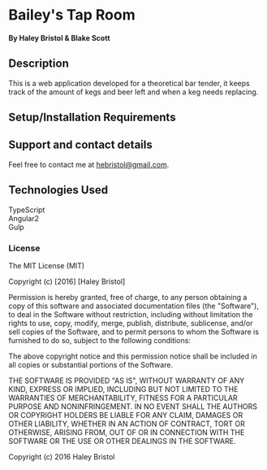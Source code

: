 # Bailey's Tap Room

#### By Haley Bristol & Blake Scott

## Description

This is a web application developed for a theoretical bar tender, it keeps track of the amount of kegs and beer left and when a keg needs replacing.

## Setup/Installation Requirements





## Support and contact details

Feel free to contact me at hebristol@gmail.com.

## Technologies Used
TypeScript<br>
Angular2<br>
Gulp<br>

### License

The MIT License (MIT)

Copyright (c) [2016] [Haley Bristol]

Permission is hereby granted, free of charge, to any person obtaining a copy of this software and associated documentation files (the "Software"), to deal in the Software without restriction, including without limitation the rights to use, copy, modify, merge, publish, distribute, sublicense, and/or sell copies of the Software, and to permit persons to whom the Software is furnished to do so, subject to the following conditions:

The above copyright notice and this permission notice shall be included in all copies or substantial portions of the Software.

THE SOFTWARE IS PROVIDED "AS IS", WITHOUT WARRANTY OF ANY KIND, EXPRESS OR IMPLIED, INCLUDING BUT NOT LIMITED TO THE WARRANTIES OF MERCHANTABILITY, FITNESS FOR A PARTICULAR PURPOSE AND NONINFRINGEMENT. IN NO EVENT SHALL THE AUTHORS OR COPYRIGHT HOLDERS BE LIABLE FOR ANY CLAIM, DAMAGES OR OTHER LIABILITY, WHETHER IN AN ACTION OF CONTRACT, TORT OR OTHERWISE, ARISING FROM, OUT OF OR IN CONNECTION WITH THE SOFTWARE OR THE USE OR OTHER DEALINGS IN THE SOFTWARE.

Copyright (c) 2016 Haley Bristol
